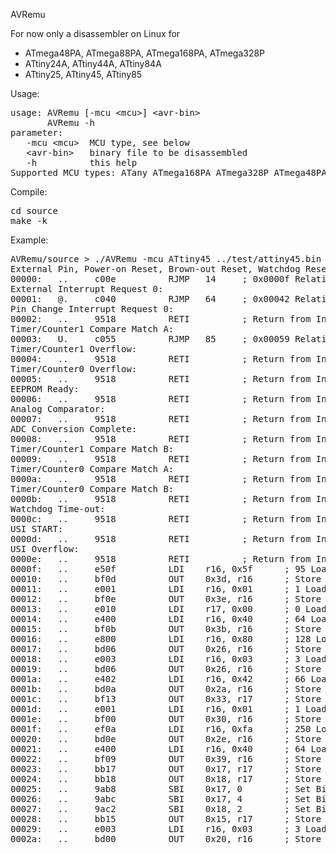 AVRemu

For now only a disassembler on Linux for
- ATmega48PA, ATmega88PA, ATmega168PA, ATmega328P
- ATtiny24A, ATtiny44A, ATtiny84A
- ATtiny25, ATtiny45, ATtiny85

Usage: 
<pre>
usage: AVRemu [-mcu &lt;mcu&gt;] &lt;avr-bin&gt;
       AVRemu -h
parameter:
   -mcu &lt;mcu&gt;  MCU type, see below
   &lt;avr-bin&gt;   binary file to be disassembled
   -h          this help
Supported MCU types: ATany ATmega168PA ATmega328P ATmega48PA ATmega88PA ATtiny24A ATtiny25 ATtiny44A ATtiny45 ATtiny84A ATtiny85 ATxmega128A4U ATxmega16A4U ATxmega32A4U ATxmega64A4U
</pre>

Compile:
<pre>
cd source
make -k
</pre>

Example:
<pre>
AVRemu/source > ./AVRemu -mcu ATtiny45 ../test/attiny45.bin 
External Pin, Power-on Reset, Brown-out Reset, Watchdog Reset:
00000:   ..     c00e          RJMP   14		; 0x0000f Relative Jump
External Interrupt Request 0:
00001:   @.     c040          RJMP   64		; 0x00042 Relative Jump
Pin Change Interrupt Request 0:
00002:   ..     9518          RETI  		; Return from Interrupt
Timer/Counter1 Compare Match A:
00003:   U.     c055          RJMP   85		; 0x00059 Relative Jump
Timer/Counter1 Overflow:
00004:   ..     9518          RETI  		; Return from Interrupt
Timer/Counter0 Overflow:
00005:   ..     9518          RETI  		; Return from Interrupt
EEPROM Ready:
00006:   ..     9518          RETI  		; Return from Interrupt
Analog Comparator:
00007:   ..     9518          RETI  		; Return from Interrupt
ADC Conversion Complete:
00008:   ..     9518          RETI  		; Return from Interrupt
Timer/Counter1 Compare Match B:
00009:   ..     9518          RETI  		; Return from Interrupt
Timer/Counter0 Compare Match A:
0000a:   ..     9518          RETI  		; Return from Interrupt
Timer/Counter0 Compare Match B:
0000b:   ..     9518          RETI  		; Return from Interrupt
Watchdog Time-out:
0000c:   ..     9518          RETI  		; Return from Interrupt
USI START:
0000d:   ..     9518          RETI  		; Return from Interrupt
USI Overflow:
0000e:   ..     9518          RETI  		; Return from Interrupt
0000f:   ..     e50f          LDI    r16, 0x5f		; 95 Load Immediate
00010:   ..     bf0d          OUT    0x3d, r16		; Store Register to I/O Location
00011:   ..     e001          LDI    r16, 0x01		; 1 Load Immediate
00012:   ..     bf0e          OUT    0x3e, r16		; Store Register to I/O Location
00013:   ..     e010          LDI    r17, 0x00		; 0 Load Immediate
00014:   ..     e400          LDI    r16, 0x40		; 64 Load Immediate
00015:   ..     bf0b          OUT    0x3b, r16		; Store Register to I/O Location
00016:   ..     e800          LDI    r16, 0x80		; 128 Load Immediate
00017:   ..     bd06          OUT    0x26, r16		; Store Register to I/O Location
00018:   ..     e003          LDI    r16, 0x03		; 3 Load Immediate
00019:   ..     bd06          OUT    0x26, r16		; Store Register to I/O Location
0001a:   ..     e402          LDI    r16, 0x42		; 66 Load Immediate
0001b:   ..     bd0a          OUT    0x2a, r16		; Store Register to I/O Location
0001c:   ..     bf13          OUT    0x33, r17		; Store Register to I/O Location
0001d:   ..     e001          LDI    r16, 0x01		; 1 Load Immediate
0001e:   ..     bf00          OUT    0x30, r16		; Store Register to I/O Location
0001f:   ..     ef0a          LDI    r16, 0xfa		; 250 Load Immediate
00020:   ..     bd0e          OUT    0x2e, r16		; Store Register to I/O Location
00021:   ..     e400          LDI    r16, 0x40		; 64 Load Immediate
00022:   ..     bf09          OUT    0x39, r16		; Store Register to I/O Location
00023:   ..     bb17          OUT    0x17, r17		; Store Register to I/O Location
00024:   ..     bb18          OUT    0x18, r17		; Store Register to I/O Location
00025:   ..     9ab8          SBI    0x17, 0		; Set Bit in I/O Register
00026:   ..     9abc          SBI    0x17, 4		; Set Bit in I/O Register
00027:   ..     9ac2          SBI    0x18, 2		; Set Bit in I/O Register
00028:   ..     bb15          OUT    0x15, r17		; Store Register to I/O Location
00029:   ..     e003          LDI    r16, 0x03		; 3 Load Immediate
0002a:   ..     bd00          OUT    0x20, r16		; Store Register to I/O Location
</pre>
